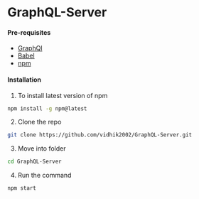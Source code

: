 # GraphQL-Server
#### Pre-requisites
- [GraphQl](https://graphql.org/learn/)
- [Babel](https://www.npmjs.com/package/babel-preset-stage-3)
- [npm](https://www.npmjs.com/)

#### Installation
1. To install latest version of npm
```sh
npm install -g npm@latest
```
2. Clone the repo
```sh
git clone https://github.com/vidhik2002/GraphQL-Server.git
```
3. Move into folder
```sh
cd GraphQL-Server
```
4. Run the command
```sh
npm start
```
